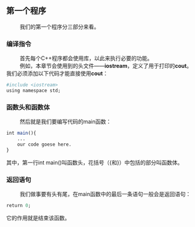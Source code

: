## 第一个程序

&nbsp;&nbsp;&nbsp;&nbsp;&nbsp;&nbsp;&nbsp;&nbsp;
我们的第一个程序分三部分来看。<br/>

### 编译指令
&nbsp;&nbsp;&nbsp;&nbsp;&nbsp;&nbsp;&nbsp;&nbsp;
首先每个C++程序都会使用库，以此来执行必要的功能。<br/>
&nbsp;&nbsp;&nbsp;&nbsp;&nbsp;&nbsp;&nbsp;&nbsp;
例如，本章节会使用到的头文件——**iostream**，定义了用于打印的**cout**。我们必须添加以下代码才能直接使用**cout**：
```r
#include <iostream>
using namespace std;
```

### 函数头和函数体
&nbsp;&nbsp;&nbsp;&nbsp;&nbsp;&nbsp;&nbsp;&nbsp;
然后就是我们要编写代码的main函数：
```r
int main(){
	...
	our code goese here.
}
```
其中，第一行int main()叫函数头，花括号（{和}）中包括的部分叫函数体。

### 返回语句
&nbsp;&nbsp;&nbsp;&nbsp;&nbsp;&nbsp;&nbsp;&nbsp;
我们做事要有头有尾，在main函数中的最后一条语句一般会是返回语句：
```r
return 0;
```
它的作用就是结束该函数。